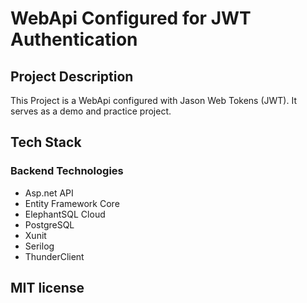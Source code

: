 # WebApi Configured for JWT Authentication
## Project Description
This Project is a WebApi configured with Jason Web Tokens (JWT). It serves as a demo and practice project. 
## Tech Stack
### Backend Technologies
- Asp.net API
- Entity Framework Core
- ElephantSQL Cloud
- PostgreSQL
- Xunit
- Serilog
- ThunderClient
## MIT license
